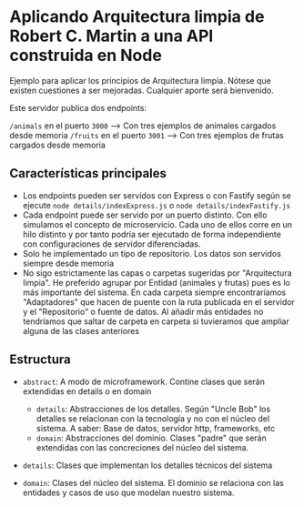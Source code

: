 # Aplicando Arquitectura limpia de Robert C. Martin a una API construida en Node

Ejemplo para aplicar los principios de Arquitectura limpia. Nótese que existen cuestiones a ser mejoradas. Cualquier aporte será bienvenido.

Este servidor publica dos endpoints:

`/animals` en el puerto `3000` --> Con tres ejemplos de animales cargados desde memoria
`/fruits`  en el puerto `3001` --> Con tres ejemplos de frutas cargados desde memoria

## Características principales

* Los endpoints pueden ser servidos con Express o con Fastify según se ejecute `node details/indexExpress.js` o  `node details/indexFastify.js`
* Cada endpoint puede ser servido por un puerto distinto. Con ello simulamos el concepto de microservicio. Cada uno de ellos corre en un hilo distinto y por tanto podría ser ejecutado de forma independiente con configuraciones de servidor diferenciadas. 
* Solo he implementado un tipo de repositorio. Los datos son servidos siempre desde memoria
* No sigo estrictamente las capas o carpetas sugeridas por "Arquitectura limpia". He preferido agrupar por Entidad (animales y frutas) pues es lo más importante del sistema. En cada carpeta siempre encontraríamos "Adaptadores" que hacen de puente con la ruta publicada en el servidor y el "Repositorio" o fuente de datos. Al añadir más entidades no tendríamos que saltar de carpeta en carpeta si tuvieramos que ampliar alguna de las clases anteriores

## Estructura

  * `abstract`: A modo de microframework. Contine clases que serán extendidas en details o en domain
     
    * `details`: Abstracciones de los detalles. Según "Uncle Bob" los detalles se relacionan con la tecnología y no con el núcleo del sistema. A saber: Base de datos, servidor http, frameworks, etc
    * `domain`: Abstracciones del dominio. Clases "padre" que serán extendidas con las concreciones del núcleo del sistema.
  * `details`: Clases que implementan los detalles técnicos del sistema
  * `domain`: Clases del núcleo del sistema. El dominio se relaciona con las entidades y casos de uso que modelan nuestro sistema.
